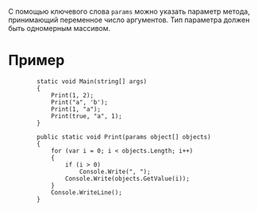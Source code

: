 
С помощью ключевого слова `params` можно указать параметр метода, принимающий переменное число аргументов. Тип параметра должен быть одномерным массивом.

# Пример

```
        static void Main(string[] args)
        {
            Print(1, 2);
            Print("a", 'b');
            Print(1, "a");
            Print(true, "a", 1);
        }

        public static void Print(params object[] objects)
        {
            for (var i = 0; i < objects.Length; i++)
            {
                if (i > 0)
                    Console.Write(", ");
                Console.Write(objects.GetValue(i));
            }
            Console.WriteLine();
        }
```